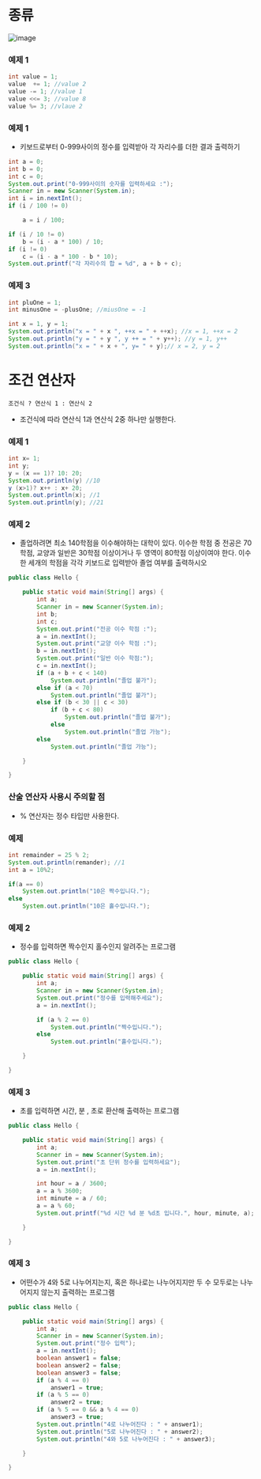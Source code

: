 # 종류
![image](https://user-images.githubusercontent.com/73538957/114130216-091dcc00-993b-11eb-8469-ad8646bfee0f.png)

### 예제 1

```java
int value = 1;
value  += 1; //value 2
value -= 1; //value 1
value <<= 3; //value 8
value %= 3; //vlaue 2
```

### 예제 1

- 키보드로부터 0-999사이의 정수를 입력받아 각 자리수를 더한 결과 출력하기

```java
int a = 0;
int b = 0;
int c = 0;
System.out.print("0-999사이의 숫자를 입력하세요 :");
Scanner in = new Scanner(System.in);
int i = in.nextInt();
if (i / 100 != 0)

	a = i / 100;

if (i / 10 != 0)
	b = (i - a * 100) / 10;
if (i != 0)
	c = (i - a * 100 - b * 10);
System.out.printf("각 자리수의 합 = %d", a + b + c);
```
### 예제 3

```java
int pluOne = 1;
int minusOne = -plusOne; //miusOne = -1

int x = 1, y = 1;
System.out.println("x = " + x ", ++x = " + ++x); //x = 1, ++x = 2
System.out.println("y = " + y ", y ++ = " + y++); //y = 1, y++
System.out.println("x = " + x + ", y= " + y);// x = 2, y = 2
```

# 조건 연산자

```
조건식 ? 연산식 1 : 연산식 2
```
- 조건식에 따라 연산식 1과 연산식 2중 하나만 실행한다.

### 예제 1

```java
int x= 1;
int y;
y = (x == 1)? 10: 20;
System.out.println(y) //10
y (x>1)? x++ : x+ 20;
System.out.println(x); //1
System.out.println(y); //21
```

### 예제 2

- 졸업하려면 최소 140학점을 이수해야하는 대학이 있다. 이수한 학점 중 전공은 70학점, 교양과 일반은 30학점 이상이거나 두 영역이 80학점 이상이여야 한다. 이수한 세개의 학점을 각각 키보드로 입력받아 졸업 여부를 출력하시오

```java
public class Hello {

	public static void main(String[] args) {
		int a;
		Scanner in = new Scanner(System.in);
		int b;
		int c;
		System.out.print("전공 이수 학점 :");
		a = in.nextInt();
		System.out.print("교양 이수 학점 :");
		b = in.nextInt();
		System.out.print("일반 이수 학점:");
		c = in.nextInt();
		if (a + b + c < 140)
			System.out.println("졸업 불가");
		else if (a < 70)
			System.out.println("졸업 불가");
		else if (b < 30 || c < 30)
			if (b + c < 80)
				System.out.println("졸업 불가");
			else
				System.out.println("졸업 가능");
		else
			System.out.println("졸업 가능");

	}

}

```

### 산술 연산자 사용시 주의할 점

- % 연산자는 정수 타입만 사용한다.

### 예제

```java
int remainder = 25 % 2;
System.out.println(remander); //1
int a = 10%2;

if(a == 0)
	System.out.println("10은 짝수입니다.");
else
	System.out.println("10은 홀수입니다.");

```


### 예제 2

- 정수를 입력하면 짝수인지 홀수인지 알려주는 프로그램

```java
public class Hello {

	public static void main(String[] args) {
		int a;
		Scanner in = new Scanner(System.in);
		System.out.print("정수를 입력해주세요");
		a = in.nextInt();

		if (a % 2 == 0)
			System.out.println("짝수입니다.");
		else
			System.out.println("홀수입니다.");

	}

}
```


### 예제 3

- 초를 입력하면 시간, 분 , 초로 환산해 출력하는 프로그램
```java
public class Hello {

	public static void main(String[] args) {
		int a;
		Scanner in = new Scanner(System.in);
		System.out.print("초 단위 정수를 입력하세요");
		a = in.nextInt();

		int hour = a / 3600;
		a = a % 3600;
		int minute = a / 60;
		a = a % 60;
		System.out.printf("%d 시간 %d 분 %d초 입니다.", hour, minute, a);

	}

}
```

### 예제 3
- 어떤수가 4와 5로 나누어지는지, 혹은 하나로는 나누어지지만 두 수 모두로는 나누어지지 않는지 출력하는 프로그램


```java
public class Hello {

	public static void main(String[] args) {
		int a;
		Scanner in = new Scanner(System.in);
		System.out.print("정수 입력");
		a = in.nextInt();
		boolean answer1 = false;
		boolean answer2 = false;
		boolean answer3 = false;
		if (a % 4 == 0)
			answer1 = true;
		if (a % 5 == 0)
			answer2 = true;
		if (a % 5 == 0 && a % 4 == 0)
			answer3 = true;
		System.out.println("4로 나누어진다 : " + answer1);
		System.out.println("5로 나누어진다 : " + answer2);
		System.out.println("4와 5로 나누어진다 : " + answer3);

	}

}
```

